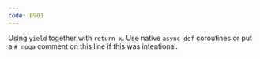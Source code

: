 ```yaml
---
code: B901
---
```


Using `yield` together with `return x`. Use native `async def` coroutines or put a `# noqa` comment on this line if this was intentional.
